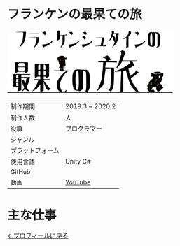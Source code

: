 # フランケンの最果ての旅

<img src="doc/Frankenstein_Logo.png" width= "75%" height="75%">
<table style="width:80%">
  <tr>
    <td>制作期間</td> <td>2019.3 ~ 2020.2</td>
  </tr>

  <tr>
    <td>制作人数</td> <td>人</td>
  </tr>
  
  <tr>
    <td>役職</td> <td>プログラマー</td>
  </tr>
  
  <tr>
    <td>ジャンル</td> <td></td>
  </tr>
  
  <tr>
    <td>プラットフォーム</td> <td></td>
  </tr>
  
  <tr>
    <td>使用言語</td> <td>Unity C#</td>
  </tr>
  
  <tr>
    <td>GitHub</td> <td></td>
  </tr>
  
  <tr>
    <td>動画</td> <td><a href="hogehoge">YouTube</a></td>
  </tr>
</table>


# 主な仕事

<a href="https://kumamoooooon0202.github.io/Portfolio/">←プロフィールに戻る</a>
